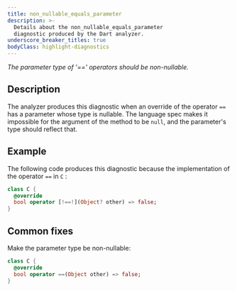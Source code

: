 ```yaml
---
title: non_nullable_equals_parameter
description: >-
  Details about the non_nullable_equals_parameter
  diagnostic produced by the Dart analyzer.
underscore_breaker_titles: true
bodyClass: highlight-diagnostics
---
```


_The parameter type of '==' operators should be non-nullable._

## Description

The analyzer produces this diagnostic when an override of the operator
`==` has a parameter whose type is nullable. The language spec makes it
impossible for the argument of the method to be `null`, and the
parameter's type should reflect that.

## Example

The following code produces this diagnostic because the implementation of
the operator `==` in `C` :

```dart
class C {
  @override
  bool operator [!==!](Object? other) => false;
}
```

## Common fixes

Make the parameter type be non-nullable:

```dart
class C {
  @override
  bool operator ==(Object other) => false;
}
```
